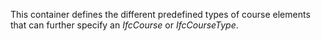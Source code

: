 This container defines the different predefined types of course elements that can further specify an _IfcCourse_ or _IfcCourseType_.
